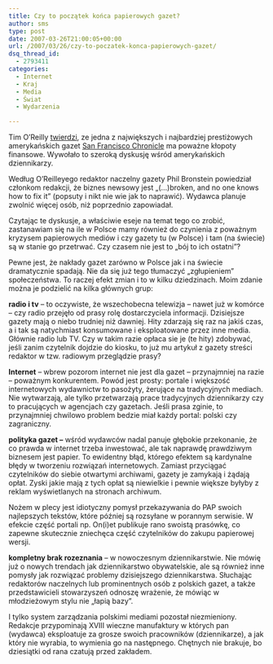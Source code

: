 ```yaml
---
title: Czy to początek końca papierowych gazet?
author: sms
type: post
date: 2007-03-26T21:00:05+00:00
url: /2007/03/26/czy-to-poczatek-konca-papierowych-gazet/
dsq_thread_id:
  - 2793411
categories:
  - Internet
  - Kraj
  - Media
  - Świat
  - Wydarzenia

---
```

Tim O&#8217;Reilly [twierdzi][1], ze jedna z największych i najbardziej prestiżowych amerykańskich gazet <a href="http://www.sfgate.com/" target="_blank">San Francisco Chronicle</a> ma poważne kłopoty finansowe. Wywołało to szeroką dyskusję wśród amerykańskich dziennikarzy.

<!--more-->

Według O&#8217;Reilleyego redaktor naczelny gazety Phil Bronstein powiedział członkom redakcji, że biznes newsowy jest &#8222;(&#8230;)broken, and no one knows how to fix it&#8221; (popsuty i nikt nie wie jak to naprawić). Wydawca planuje zwolnić więcej osób, niż poprzednio zapowiadał.

Czytając te dyskusje, a właściwie eseje na temat tego co zrobić, zastanawiam się na ile w Polsce mamy również do czynienia z poważnym kryzysem papierowych mediów i czy gazety tu (w Polsce) i tam (na świecie) są w stanie go przetrwać. Czy czasem nie jest to &#8222;bój to ich ostatni&#8221;?

Pewne jest, że nakłady gazet zarówno w Polsce jak i na świecie dramatycznie spadają. Nie da się już tego tłumaczyć &#8222;zgłupieniem&#8221; społeczeństwa. To raczej efekt zmian i to w kilku dziedzinach. Moim zdanie można je podzielić na kilka głównych grup:

**radio i tv** &#8211; to oczywiste, że wszechobecna telewizja &#8211; nawet już w komórce &#8211; czy radio przejęło od prasy rolę dostarczyciela informacji. Dzisiejsze gazety mają o niebo trudniej niż dawniej. Hity zdarzają się raz na jakiś czas, a i tak są natychmiast konsumowane i eksploatowane przez inne media. Głównie radio lub TV. Czy w takim razie opłaca sie je (te hity) zdobywać, jeśli zanim czytelnik dojdzie do kiosku, to już mu artykuł z gazety streści redaktor w tzw. radiowym przeglądzie prasy?

**Internet** &#8211; wbrew pozorom internet nie jest dla gazet &#8211; przynajmniej na razie &#8211; poważnym konkurentem. Powód jest prosty: portale i większość internetowych wydawnictw to pasożyty, żerujące na tradycyjnych mediach. Nie wytwarzają, ale tylko przetwarzają prace tradycyjnych dziennikarzy czy to pracujących w agencjach czy gazetach. Jeśli prasa zginie, to przynajmniej chwilowo problem bedzie miał każdy portal: polski czy zagraniczny.

**polityka gazet &#8211;** wśród wydawców nadal panuje głębokie przekonanie, że co prawda w internet trzeba inwestować, ale tak naprawdę prawdziwym biznesem jest papier. To ewidentny błąd, którego efektem są kardynalne błędy w tworzeniu rozwiązań internetowych. Zamiast przyciągać czytelników do siebie otwartymi archiwami, gazety je zamykają i żądają opłat. Zyski jakie mają z tych opłat są niewielkie i pewnie większe byłyby z reklam wyświetlanych na stronach archiwum.
  
Nożem w plecy jest idiotyczny pomysł przekazywania do PAP swoich najlepszych tekstów, które później są rozsyłane w porannym serwisie. W efekcie część portali np. On(i)et publikuje rano swoistą prasówkę, co zapewne skutecznie zniechęca część czytelników do zakupu papierowej wersji.

**kompletny brak rozeznania** &#8211; w nowoczesnym dziennikarstwie. Nie mówię już o nowych trendach jak dziennikarstwo obywatelskie, ale są również inne pomysły jak rozwiązać problemy dzisiejszego dziennikarstwa. Słuchając redaktorów naczelnych lub prominentnych osób z polskich gazet, a także przedstawicieli stowarzyszeń odnoszę wrażenie, że mówiąc w młodzieżowym stylu nie &#8222;łapią bazy&#8221;.

I tylko system zarządzania polskimi mediami pozostał niezmieniony. Redakcje przypominają XVIII wieczne manufaktury w których pan (wydawca) eksploatuje za grosze swoich pracowników (dziennikarze), a jak który nie wyrabia, to wymienia go na następnego. Chętnych nie brakuje, bo dziesiątki od rana czatują przed zakładem.

 [1]: http://radar.oreilly.com/archives/2007/03/sf_chronicle_in.html